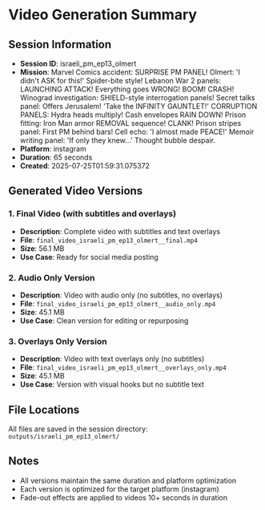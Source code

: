 # Video Generation Summary

## Session Information
- **Session ID**: israeli_pm_ep13_olmert
- **Mission**: Marvel Comics accident: SURPRISE PM PANEL! Olmert: 'I didn't ASK for this!' Spider-bite style! Lebanon War 2 panels: LAUNCHING ATTACK! Everything goes WRONG! BOOM! CRASH! Winograd investigation: SHIELD-style interrogation panels! Secret talks panel: Offers Jerusalem! 'Take the INFINITY GAUNTLET!' CORRUPTION PANELS: Hydra heads multiply! Cash envelopes RAIN DOWN! Prison fitting: Iron Man armor REMOVAL sequence! CLANK! Prison stripes panel: First PM behind bars! Cell echo: 'I almost made PEACE!' Memoir writing panel: 'If only they knew...' Thought bubble despair.
- **Platform**: instagram
- **Duration**: 65 seconds
- **Created**: 2025-07-25T01:59:31.075372

## Generated Video Versions

### 1. Final Video (with subtitles and overlays)
- **Description**: Complete video with subtitles and text overlays
- **File**: `final_video_israeli_pm_ep13_olmert__final.mp4`
- **Size**: 56.1 MB
- **Use Case**: Ready for social media posting

### 2. Audio Only Version
- **Description**: Video with audio only (no subtitles, no overlays)
- **File**: `final_video_israeli_pm_ep13_olmert__audio_only.mp4`
- **Size**: 45.1 MB
- **Use Case**: Clean version for editing or repurposing

### 3. Overlays Only Version
- **Description**: Video with text overlays only (no subtitles)
- **File**: `final_video_israeli_pm_ep13_olmert__overlays_only.mp4`
- **Size**: 45.1 MB
- **Use Case**: Version with visual hooks but no subtitle text

## File Locations
All files are saved in the session directory: `outputs/israeli_pm_ep13_olmert/`

## Notes
- All versions maintain the same duration and platform optimization
- Each version is optimized for the target platform (instagram)
- Fade-out effects are applied to videos 10+ seconds in duration
